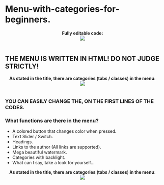 # Menu-with-categories-for-beginners.


<div style="text-align: center;">
<b>Fully editable code:</b><br>

<img src="https://i.ibb.co/v4g0KKf/6-E8-B34-D4-74-D1-44-CD-9-D31-B88-CD30-B54-FF.jpg">
</div>

<br>

## THE MENU IS WRITTEN IN HTML! DO NOT JUDGE STRICTLY!

<div style="text-align: center;">
<b>As stated in the title, there are categories (tabs / classes) in the menu:</b><br>

<img src="https://i.ibb.co/xf4mKsc/EF2-C3348-8827-4907-888-A-434-E31-E734-BC.jpg">
</div>

<br>

### YOU CAN EASILY CHANGE THE, ON THE FIRST LINES OF THE CODES.

### What functions are there in the menu?
* A colored button that changes color when pressed.
* Text Slider / Switch.
* Headings.
* Links to the author (All links are supported).
* Mega beautiful watermark.
* Categories with backlight.
* What can I say, take a look for yourself...

<div style="text-align: center;">
<b>As stated in the title, there are categories (tabs / classes) in the menu:</b><br>

<img src="https://i.ibb.co/ZfZ57S3/B0-C26580-3-A24-43-EC-BEB7-2-ECF8-B6-E844-B.jpg">
</div>

<br>
